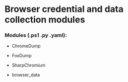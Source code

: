 # Browser credential and data collection modules

### Modules (.ps1 .py .yaml):

 - ChromeDump

 - FoxDump

 - SharpChromium

 - browser_data
